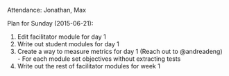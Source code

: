 Attendance: Jonathan, Max

Plan for Sunday (2015-06-21):
  1. Edit facilitator module for day 1
  1. Write out student modules for day 1
  1. Create a way to measure metrics for day 1 (Reach out to @andreadeng)
    - For each module set objectives without extracting tests
  1. Write out the rest of facilitator modules for week 1
